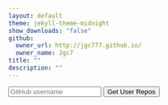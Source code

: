 ```yaml
---
layout: default
theme: jekyll-theme-midnight
show_downloads: "false"
github:
  owner_url: http://jgc777.github.io/
  owner_name: Jgc7
title: ""
description: ""
---
```


<title>GitHubRepoAPI Demo</title> <!-- Title -->
<!-- Ik I left this here -->
<script>const token = "github_pat_".concat("11AVUWJ7I0tuimieFyMoqz_I80XwaPEIn7zJRVlHQRgtJ3DwKhhDpuHtYEREzfQAimFUOLFRIFy960aeM0");</script> <!-- Configure the token -->
<input type="search" id="username" placeholder="GitHub username" autocomplete="off"> <!-- Input box -->
<button onclick="appendRepos(document.getElementById('username').value, document.getElementById('repo-list'))">Get User Repos</button> <!-- Button -->
<ul id="repo-list"></ul> <!-- Here will appear the list -->
<script src="../GitHubRepoAPI.js"></script> <!-- Load the "API" -->
